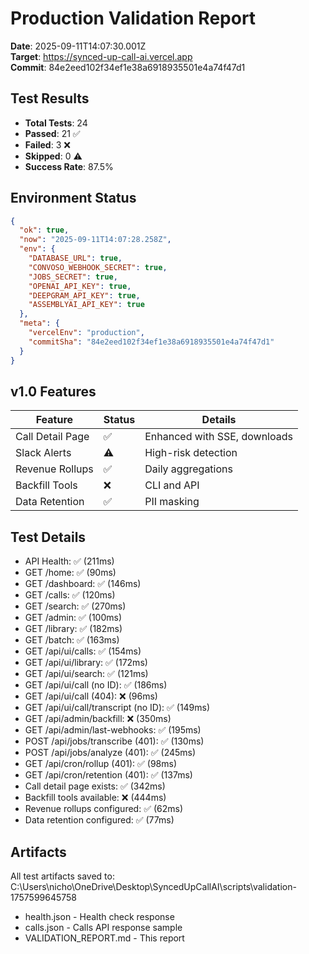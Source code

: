# Production Validation Report

**Date**: 2025-09-11T14:07:30.001Z  
**Target**: https://synced-up-call-ai.vercel.app  
**Commit**: 84e2eed102f34ef1e38a6918935501e4a74f47d1

## Test Results

- **Total Tests**: 24
- **Passed**: 21 ✅
- **Failed**: 3 ❌
- **Skipped**: 0 ⚠️
- **Success Rate**: 87.5%

## Environment Status

```json
{
  "ok": true,
  "now": "2025-09-11T14:07:28.258Z",
  "env": {
    "DATABASE_URL": true,
    "CONVOSO_WEBHOOK_SECRET": true,
    "JOBS_SECRET": true,
    "OPENAI_API_KEY": true,
    "DEEPGRAM_API_KEY": true,
    "ASSEMBLYAI_API_KEY": true
  },
  "meta": {
    "vercelEnv": "production",
    "commitSha": "84e2eed102f34ef1e38a6918935501e4a74f47d1"
  }
}
```

## v1.0 Features

| Feature | Status | Details |
|---------|--------|---------|
| Call Detail Page | ✅ | Enhanced with SSE, downloads |
| Slack Alerts | ⚠️ | High-risk detection |
| Revenue Rollups | ✅ | Daily aggregations |
| Backfill Tools | ❌ | CLI and API |
| Data Retention | ✅ | PII masking |

## Test Details

- API Health: ✅ (211ms)
- GET /home: ✅ (90ms)
- GET /dashboard: ✅ (146ms)
- GET /calls: ✅ (120ms)
- GET /search: ✅ (270ms)
- GET /admin: ✅ (100ms)
- GET /library: ✅ (182ms)
- GET /batch: ✅ (163ms)
- GET /api/ui/calls: ✅ (154ms)
- GET /api/ui/library: ✅ (172ms)
- GET /api/ui/search: ✅ (121ms)
- GET /api/ui/call (no ID): ✅ (186ms)
- GET /api/ui/call (404): ❌ (96ms)
- GET /api/ui/call/transcript (no ID): ✅ (149ms)
- GET /api/admin/backfill: ❌ (350ms)
- GET /api/admin/last-webhooks: ✅ (195ms)
- POST /api/jobs/transcribe (401): ✅ (130ms)
- POST /api/jobs/analyze (401): ✅ (245ms)
- GET /api/cron/rollup (401): ✅ (98ms)
- GET /api/cron/retention (401): ✅ (137ms)
- Call detail page exists: ✅ (342ms)
- Backfill tools available: ❌ (444ms)
- Revenue rollups configured: ✅ (62ms)
- Data retention configured: ✅ (77ms)

## Artifacts

All test artifacts saved to: C:\Users\nicho\OneDrive\Desktop\SyncedUpCallAI\scripts\validation-1757599645758

- health.json - Health check response
- calls.json - Calls API response sample
- VALIDATION_REPORT.md - This report
